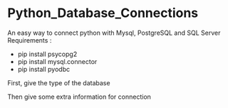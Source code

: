 # Python_Database_Connections
An easy way to connect python with Mysql, PostgreSQL and SQL Server 
Requirements : 
- pip install psycopg2
- pip install mysql.connector
- pip install pyodbc

First, give the type of the database 

Then give some extra information for connection 
